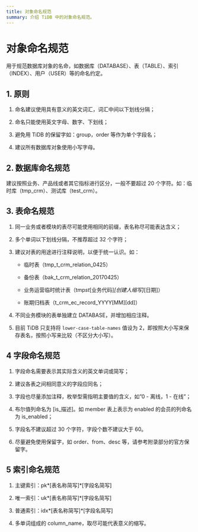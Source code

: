 ```yaml
---
title: 对象命名规范
summary: 介绍 TiDB 中的对象命名规范。
---
```


# 对象命名规范

用于规范数据库对象的名命，如数据库（DATABASE）、表（TABLE）、索引（INDEX）、用户（USER）等的命名约定。

## 1. 原则

1. 命名建议使用具有意义的英文词汇，词汇中间以下划线分隔；

2. 命名只能使用英文字母、数字、下划线；

3. 避免用 TiDB 的保留字如：group，order 等作为单个字段名；

4. 建议所有数据库对象使用小写字母。

## 2. 数据库命名规范

建议按照业务、产品线或者其它指标进行区分，一般不要超过 20 个字符。如：临时库（tmp_crm）、测试库（test_crm）。

## 3. 表命名规范

1. 同一业务或者模块的表尽可能使用相同的前缀，表名称尽可能表达含义；

2. 多个单词以下划线分隔，不推荐超过 32 个字符；

3. 建议对表的用途进行注释说明，以便于统一认识。如：

   - 临时表（tmp_t_crm_relation_0425）

   - 备份表（bak_t_crm_relation_20170425）

   - 业务运营临时统计表（tmp*st*[业务代码]_[创建人缩写]_[日期]）

   - 账期归档表（t_crm_ec_record_YYYY[MM][dd]）

4. 不同业务模块的表单独建立 DATABASE，并增加相应注释。

5. 目前 TiDB 只支持将 `lower-case-table-names` 值设为 2，即按照大小写来保存表名，按照小写来比较（不区分大小写）。

## 4 字段命名规范

1. 字段命名需要表示其实际含义的英文单词或简写；

2. 建议各表之间相同意义的字段应同名；

3. 字段也尽量添加注释，枚举型需指明主要值的含义，如”0 - 离线，1 - 在线”；

4. 布尔值列命名为 [is_描述]。如 member 表上表示为 enabled 的会员的列命名为 is_enabled；

5. 字段名不建议超过 30 个字符，字段个数不建议大于 60。

6. 尽量避免使用保留字，如 order、from、desc 等，请参考附录部分的官方保留字。

## 5 索引命名规范

1. 主键索引：pk*[表名称简写]*[字段名简写]

2. 唯一索引：uk*[表名称简写]*[字段名简写]

3. 普通索引：idx*[表名称简写]*[字段名简写]

4. 多单词组成的 column_name，取尽可能代表意义的缩写。
